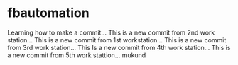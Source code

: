 # fbautomation
Learning how to make a commit...
This is a new commit from 2nd work station...
This is a new commit from 1st workstation...
This is a new commit from 3rd work station...
This Is a new commit from 4th work station...
This is a new commit from 5th work stattion...
mukund
